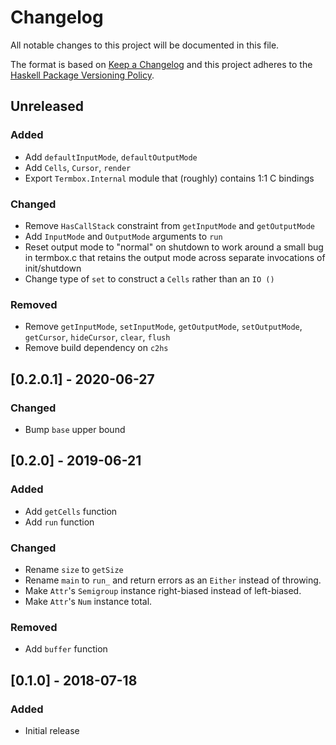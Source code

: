 # Changelog

All notable changes to this project will be documented in this file.

The format is based on [Keep a Changelog](http://keepachangelog.com/)
and this project adheres to the [Haskell Package Versioning Policy](https://pvp.haskell.org/).

## Unreleased

### Added
- Add `defaultInputMode`, `defaultOutputMode`
- Add `Cells`, `Cursor`, `render`
- Export `Termbox.Internal` module that (roughly) contains 1:1 C bindings

### Changed
- Remove `HasCallStack` constraint from `getInputMode` and `getOutputMode`
- Add `InputMode` and `OutputMode` arguments to `run`
- Reset output mode to "normal" on shutdown to work around a small bug in termbox.c that retains the output mode across
  separate invocations of init/shutdown
- Change type of `set` to construct a `Cells` rather than an `IO ()`

### Removed
- Remove `getInputMode`, `setInputMode`, `getOutputMode`, `setOutputMode`, `getCursor`, `hideCursor`, `clear`, `flush`
- Remove build dependency on `c2hs`

## [0.2.0.1] - 2020-06-27

### Changed
- Bump `base` upper bound

## [0.2.0] - 2019-06-21

### Added
- Add `getCells` function
- Add `run` function

### Changed
- Rename `size` to `getSize`
- Rename `main` to `run_` and return errors as an `Either` instead of throwing.
- Make `Attr`'s `Semigroup` instance right-biased instead of left-biased.
- Make `Attr`'s `Num` instance total.

### Removed
- Add `buffer` function

## [0.1.0] - 2018-07-18

### Added
- Initial release
